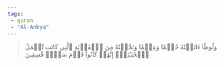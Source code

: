 ```yaml
---
tags: 
 - quran 
 - "Al-Anbya"
---
```


> وَلُوطًا ءَاتَيۡنَٰهُ حُكۡمٗا وَعِلۡمٗا وَنَجَّيۡنَٰهُ مِنَ ٱلۡقَرۡيَةِ ٱلَّتِي كَانَت تَّعۡمَلُ ٱلۡخَبَـٰٓئِثَۚ إِنَّهُمۡ كَانُواْ قَوۡمَ سَوۡءٖ فَٰسِقِينَ
